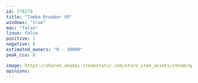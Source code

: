 ```yaml
---
id: 778270
title: "Tombo Breaker VR"
windows: "true"
mac: "false"
linux: false
positive: 1
negative: 8
estimated_owners: "0 - 20000"
peak_ccu: 0

image: https://shared.akamai.steamstatic.com/store_item_assets/steam/apps/778270/header.jpg?t=1519930653
opinions:
---
```

